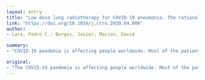 ```yaml
---
layout: entry
title: "Low dose lung radiotherapy for COVID-19 pneumonia. The rationale for a cost-effective anti-inflammatory treatment"
link: "https://doi.org/10.1016/j.ctro.2020.04.006"
author:
- Lara, Pedro C.; Burgos, Javier; Macias, David

summary:
- "COVID-19 pandemia is affecting people worldwide. Most of the patients suffered of a respiratory disease that will progress to an acute respiratory distress syndrome. Low dose radiotherapy is an evidence-based anti-inflammatory treatment. Radiation-induced cancer risk could be assumed due to the very low dose used, the advanced age of the patient and the life-threatening condition of SARS-Cov2 pneumonia. LDRT is a cost-effective non-toxic treatment already available in most general hospitals."

original:
- "The COVID-19 pandemia is affecting people worldwide. Most of the patients suffered of a respiratory disease that will progress to an acute respiratory distress syndrome (ARDS). SARS-CoV-2 pneumonia severely ill patients, develop a systemic inflammatory response with a Cytokine Release Syndrome (CRS), that is characterized by a sudden increase in several pro-inflammatory cytokines, mainly IL-1, IL-6 and TNF-alfa by activated macrophages (M1 phenotype). Blocking IL-6 with tocilizumab and using respirator equipment seems to be a very important issue in this (SARS-CoV-2) pneumonia, but not all patients are referred to such treatments. Low dose radiotherapy (0,5 Gy), is an evidence-based anti-inflammatory treatment, that could modify the immune landscape in the lung affected of SARS-CoV-2 pneumonia, through macrophages polarization to alternatively activated Macrophages (M2 phenotype). Radiation-induced cancer risk could be assumed due to the very low dose used, the advanced age of the patients and the life-threatening condition of SARS-Cov2 pneumonia. LDRT is a cost-effective non-toxic treatment already available in most general hospitals. This fact allows that it would be used for the large number of patients that will suffer this disease, and that would not receive specific anti-IL-6 treatments in ICUs in low and middle income countries."
---
```


